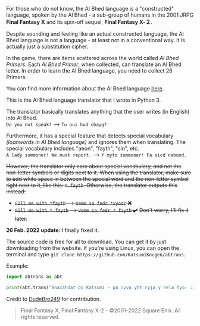 For those who do not know, the Al Bhed language is a "constructed" language, spoken by the Al Bhed - a sub-group of humans in the 2001 JRPG **Final Fantasy Ⅹ** and its spin-off sequel, **Final Fantasy Ⅹ-２**.

Despite sounding and feeling like an actual constructed language, the Al Bhed language is not a language - at least not in a conventional way. It is actually just a substitution cipher.

In the game, there are items scattered across the world called *Al Bhed Primers*. Each *Al Bhed Primer*, when collected, can translate an Al Bhed letter. In order to learn the Al Bhed language, you need to collect 26 Primers.

You can find more information about the Al Bhed language [here](https://finalfantasy.fandom.com/wiki/Al_Bhed#Language).

This is the Al Bhed language translator that I wrote in Python 3.

The translator basically translates anything that the user writes (in English) into Al Bhed.<br>
```Do you not speak?``` --> ```Tu oui hud cbayg?```

Furthermore, it has a special feature that detects special vocabulary *(loanwords in Al Bhed language)* and ignores them when translating. The special vocabulary includes "aeon", "fayth", "sin", etc.<br>
```A lady summoner! We must report.``` --> ```Y myto summoner! Fa sicd nabund.```

~~However, the translator only care about special vocabulary, and not the non-letter symbols or digits next to it. When using the translator, make sure to add white space in between the special word and the non-letter symbol right next to it, like this: ```* fayth```. Otherwise, the translator outputs this instead:~~<br>
* ~~```Fill me with *fayth``` --> ```Vemm sa fedr *vyodr``` :x:~~
* ~~```Fill me with * fayth``` --> ```Vemm sa fedr * fayth``` :heavy_check_mark:~~
~~Don't worry, I'll fix it later.~~

**26 Feb. 2022 update:** I finally fixed it.

The source code is free for all to download. You can get it by just downloading from the website. If you're using Linux, you can open the terminal and type ```git clone https://github.com/KatsumiKougen/abtrans```.

Example:
```python
import abtrans as abt

print(abt.trans("Bnacahdat po Katsumi - pa cyva yht ryja y hela tyo! :3",False))
```

Credit to [DudeBro249](https://github.com/DudeBro249) for contribution.

> Final Fantasy X, Final Fantasy X-2 - ©2001-2022 Square Enix. All rights reserved.